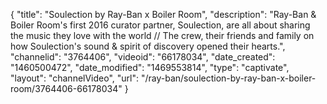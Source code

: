 {
    "title": "Soulection by Ray-Ban x Boiler Room",
    "description": "Ray-Ban & Boiler Room's first 2016 curator partner, Soulection, are all about sharing the music they love with the world \/\/ The crew, their friends and family on how Soulection's sound & spirit of discovery opened their hearts.",
    "channelid": "3764406",
    "videoid": "66178034",
    "date_created": "1460500472",
    "date_modified": "1469553814",
    "type": "captivate",
    "layout": "channelVideo",
    "url": "\/ray-ban\/soulection-by-ray-ban-x-boiler-room\/3764406-66178034"
}